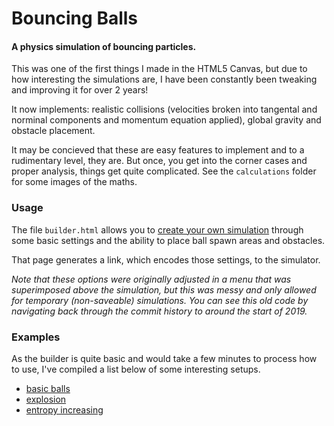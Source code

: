 Bouncing Balls
==============

#### A physics simulation of bouncing particles.

This was one of the first things I made in the HTML5 Canvas, but due to how interesting the simulations are, I have been constantly been tweaking and improving it for over 2 years!

It now implements: realistic collisions (velocities broken into tangental and norminal components and momentum equation applied), global gravity and obstacle placement.

It may be concieved that these are easy features to implement and to a rudimentary level, they are. But once, you get into the corner cases and proper analysis, things get quite complicated. See the `calculations` folder for some images of the maths.

### Usage

The file `builder.html` allows you to [create your own simulation](https://joeiddon.github.io/balls/builder) through some basic settings and the ability to place ball spawn areas and obstacles.

That page generates a link, which encodes those settings, to the simulator.

*Note that these options were originally adjusted in a menu that was superimposed above the simulation, but this was messy and only allowed for temporary (non-saveable) simulations. You can see this old code by navigating back through the commit history to around the start of 2019.*

### Examples

As the builder is quite basic and would take a few minutes to process how to use, I've compiled a list below of some interesting setups.

- [basic balls][1]
- [explosion][2]
- [entropy increasing][3]

[1]: https://joeiddon.github.io/balls/?data=%7B%22bollards%22%3A%5B%7B%22type%22%3A%22rect%22%2C%22points%22%3A%5B%7B%22x%22%3A26%2C%22y%22%3A684%7D%2C%7B%22x%22%3A578%2C%22y%22%3A804%7D%2C%7B%22x%22%3A572.1064981949459%2C%22y%22%3A831.1101083032491%7D%2C%7B%22x%22%3A20.106498194945846%2C%22y%22%3A711.1101083032491%7D%5D%7D%5D%2C%22spawn_areas%22%3A%5B%7B%22x%22%3A10%2C%22y%22%3A11%2C%22w%22%3A575%2C%22h%22%3A659%2C%22no_balls%22%3A5%2C%22min_radius%22%3A30%2C%22max_radius%22%3A10%2C%22min_vel%22%3A0%2C%22max_vel%22%3A40%2C%22vel_angle%22%3A-1%7D%5D%2C%22tracing%22%3Afalse%2C%22collisions%22%3Atrue%2C%22gravity%22%3A200%2C%22cor%22%3A1%2C%22size%22%3A856%7D
[2]: https://joeiddon.github.io/balls/?data=%7B%22bollards%22%3A%5B%5D%2C%22spawn_areas%22%3A%5B%7B%22x%22%3A383%2C%22y%22%3A118%2C%22w%22%3A60%2C%22h%22%3A29%2C%22no_balls%22%3A100%2C%22min_radius%22%3A3%2C%22max_radius%22%3A3%2C%22min_vel%22%3A0%2C%22max_vel%22%3A0%2C%22vel_angle%22%3A-1%7D%2C%7B%22x%22%3A395%2C%22y%22%3A107%2C%22w%22%3A37%2C%22h%22%3A51%2C%22no_balls%22%3A100%2C%22min_radius%22%3A3%2C%22max_radius%22%3A3%2C%22min_vel%22%3A0%2C%22max_vel%22%3A0%2C%22vel_angle%22%3A-1%7D%5D%2C%22tracing%22%3Afalse%2C%22collisions%22%3Atrue%2C%22gravity%22%3A400%2C%22cor%22%3A1%2C%22size%22%3A856%7D
[3]: https://joeiddon.github.io/balls/?data=%7B%22bollards%22%3A%5B%5D%2C%22spawn_areas%22%3A%5B%7B%22x%22%3A4%2C%22y%22%3A5%2C%22w%22%3A847%2C%22h%22%3A845%2C%22no_balls%22%3A400%2C%22min_radius%22%3A4%2C%22max_radius%22%3A4%2C%22min_vel%22%3A0%2C%22max_vel%22%3A0%2C%22vel_angle%22%3A-1%7D%2C%7B%22x%22%3A393%2C%22y%22%3A399%2C%22w%22%3A11%2C%22h%22%3A12%2C%22no_balls%22%3A1%2C%22min_radius%22%3A4%2C%22max_radius%22%3A4%2C%22min_vel%22%3A2000%2C%22max_vel%22%3A2000%2C%22vel_angle%22%3A-1%7D%5D%2C%22tracing%22%3Afalse%2C%22collisions%22%3Atrue%2C%22gravity%22%3A0%2C%22cor%22%3A1%2C%22size%22%3A856%7D
